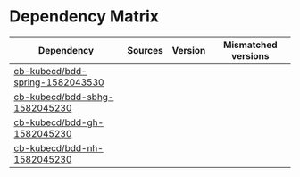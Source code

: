 # Dependency Matrix

Dependency | Sources | Version | Mismatched versions
---------- | ------- | ------- | -------------------
[cb-kubecd/bdd-spring-1582043530](https://github.com/cb-kubecd/bdd-spring-1582043530.git) |  | []() | 
[cb-kubecd/bdd-sbhg-1582045230](https://github.com/cb-kubecd/bdd-sbhg-1582045230.git) |  | []() | 
[cb-kubecd/bdd-gh-1582045230](https://github.com/cb-kubecd/bdd-gh-1582045230.git) |  | []() | 
[cb-kubecd/bdd-nh-1582045230](https://github.com/cb-kubecd/bdd-nh-1582045230.git) |  | []() | 
